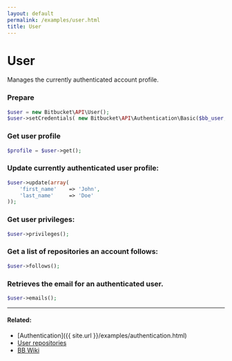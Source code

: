 ```yaml
---
layout: default
permalink: /examples/user.html
title: User
---
```


# User

Manages the currently authenticated account profile.

### Prepare

```php
$user = new Bitbucket\API\User();
$user->setCredentials( new Bitbucket\API\Authentication\Basic($bb_user, $bb_pass) );
```

### Get user profile

```php
$profile = $user->get();
```

### Update currently authenticated user profile:

```php
$user->update(array(
    'first_name'    => 'John',
    'last_name'     => 'Doe'
));
```

### Get user privileges:

```php
$user->privileges();
```

### Get a list of repositories an account follows:

```php
$user->follows();
```

### Retrieves the email for an authenticated user.

```php
$user->emails();
```
----

#### Related:
  * [Authentication]({{ site.url }}/examples/authentication.html)
  * [User repositories](user/repositories.html)
  * [BB Wiki](https://confluence.atlassian.com/display/BITBUCKET/user+Endpoint#userEndpoint-Overview)
